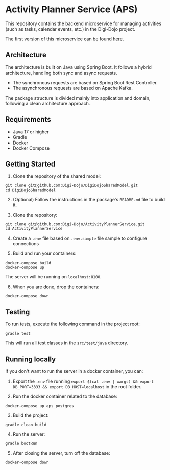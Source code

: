 # Activity Planner Service (APS)

This repository contains the backend microservice for managing activities (such as tasks, calendar events, etc.) in the Digi-Dojo project.

The first version of this microservice can be found [here](https://github.com/Digi-Dojo/MService-TasksAndCalendars).

## Architecture

The architecture is built on Java using Spring Boot. It follows a hybrid architecture, handling both sync and async requests.

* The synchronous requests are based on Spring Boot Rest Controller.
* The asynchronous requests are based on Apache Kafka.

The package structure is divided mainly into application and domain, following a clean architecture approach.

## Requirements

- Java 17 or higher
- Gradle
- Docker
- Docker Compose

## Getting Started

1. Clone the repository of the shared model:

```
git clone git@github.com:Digi-Dojo/DigiDojoSharedModel.git
cd DigiDojoSharedModel
```

2. (Optional) Follow the instructions in the package's `README.md` file to build it.

3. Clone the repository:

```
git clone git@github.com:Digi-Dojo/ActivityPlannerService.git
cd ActivityPlannerService
```

4. Create a `.env` file based on `.env.sample` file sample to configure connections

5. Build and run your containers:
```
docker-compose build
docker-compose up
```

The server will be running on `localhost:8100`.

6. When you are done, drop the containers:
```
docker-compose down
```

## Testing

To run tests, execute the following command in the project root:

```
gradle test
```

This will run all test classes in the `src/test/java` directory.

## Running locally

If you don't want to run the server in a docker container, you can:

1. Export the `.env` file running `export $(cat .env | xargs) && export DB_PORT=3333 && export DB_HOST=localhost` in the root folder.

2. Run the docker container related to the database:

```
docker-compose up aps_postgres
```

3. Build the project:

```
gradle clean build
```

4. Run the server:

```
gradle bootRun
```

5. After closing the server, turn off the database:

```
docker-compose down
```














